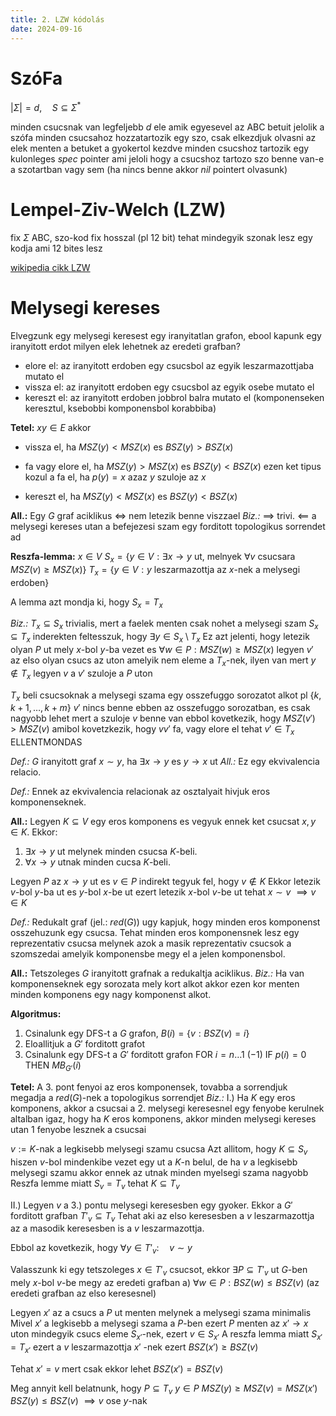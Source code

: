 ```yaml
---
title: 2. LZW kódolás
date: 2024-09-16
---
```


# **SzóFa**
$\lvert \Sigma \rvert = d, \quad S \subseteq \Sigma ^{*}$

minden csucsnak van legfeljebb $d$ ele amik egyesevel az ABC betuit jelolik
a szófa minden csucsahoz hozzatartozik egy szo, csak elkezdjuk olvasni az elek menten a betuket a gyokertol kezdve
minden csucshoz tartozik egy kulonleges *spec* pointer ami jeloli hogy a csucshoz tartozo szo benne van-e a szotartban vagy sem (ha nincs benne akkor *nil* pointert olvasunk)

# **Lempel-Ziv-Welch** (LZW)
fix $\Sigma$ ABC, szo-kod fix hosszal (pl 12 bit)
tehat mindegyik szonak lesz egy kodja ami 12 bites lesz

[wikipedia cikk LZW](https://hu.wikipedia.org/wiki/LZW#K%C3%B3dol%C3%A1s)


# Melysegi kereses
Elvegzunk egy melysegi keresest egy iranyitatlan grafon, ebool kapunk egy iranyitott erdot
milyen elek lehetnek az eredeti grafban?
- elore el: az iranyitott erdoben egy csucsbol az egyik leszarmazottjaba mutato el
- vissza el: az iranyitott erdoben egy csucsbol az egyik osebe mutato el
- kereszt el: az iranyitott erdoben jobbrol balra mutato el (komponenseken keresztul, ksebobbi komponensbol korabbiba)

**Tetel:** $xy \in E$ akkor
- vissza el, ha $MSZ(y) < MSZ(x)$ es $BSZ(y) > BSZ(x)$
- fa vagy elore el, ha $MSZ(y) > MSZ(x)$ es $BSZ(y) < BSZ(x)$
	ezen ket tipus kozul a fa el, ha $p(y) = x$ azaz $y$ szuloje az $x$

- kereszt el, ha $MSZ(y) < MSZ(x)$ es $BSZ(y) < BSZ(x)$

**All.:** Egy $G$ graf aciklikus $\iff$ nem letezik benne viszzael
*Biz.:* $\implies$ trivi.
$\impliedby$ a melysegi kereses utan a befejezesi szam egy forditott topologikus sorrendet ad

**Reszfa-lemma:**
$x \in V$
$S_{x} = \{ y \in V : \exists x \to y \text{ ut, melnyek } \forall v \text{ csucsara } MSZ(v) \geq MSZ(x) \}$
$T_{x} = \{ y \in V : y \text{ leszarmazottja az } x \text{-nek a melysegi erdoben} \}$

A lemma azt mondja ki, hogy $S_{x} = T_{x}$

*Biz.:*
$T_{x} \subseteq S_{x}$ trivialis, mert a faelek menten csak nohet a melysegi szam
$S_{x} \subseteq T_{x}$ inderekten feltesszuk, hogy $\exists y \in S_{x} \setminus T_{x}$
Ez azt jelenti, hogy letezik olyan $P$ ut mely $x$-bol $y$-ba vezet es $\forall w \in P: MSZ(w) \geq MSZ(x)$ 
legyen $v'$ az elso olyan csucs az uton amelyik nem eleme a $T_{x}$-nek, ilyen van mert $y \not\in T_{x}$
legyen $v$ a $v'$ szuloje a $P$ uton

$T_{x}$ beli csucsoknak a melysegi szama egy osszefuggo sorozatot alkot pl $\{ k, k+1, \dots, k+m \}$
$v'$ nincs benne ebben az osszefuggo sorozatban, es csak nagyobb lehet mert a szuloje $v$ benne van
ebbol kovetkezik, hogy $MSZ(v') > MSZ(v)$ amibol kovetzkezik, hogy $vv'$ fa, vagy elore el tehat $v' \in T_{x}$ ELLENTMONDAS

*Def.:* $G$ iranyitott graf $x \sim y$, ha $\exists x \to y$ es $y\to x$ ut
*All.:* Ez egy ekvivalencia relacio.

*Def.:* Ennek az ekvivalencia relacionak az osztalyait hivjuk eros komponenseknek.

**All.:** Legyen $K \subseteq V$ egy eros komponens  es vegyuk ennek ket csucsat $x, y \in K$. Ekkor:
1. $\exists x \to y$ ut melynek minden csucsa $K$-beli.
2. $\forall x \to y$ utnak minden cucsa $K$-beli.

Legyen $P$ az $x\to y$ ut es $v \in P$
indirekt tegyuk fel, hogy $v \not\in K$ 
Ekkor letezik $v$-bol $y$-ba ut es $y$-bol $x$-be ut ezert letezik $x$-bol $v$-be ut tehat $x \sim v$ $\implies v \in K$

*Def.:* Redukalt graf (jel.: $red(G)$) ugy kapjuk, hogy minden eros komponenst osszehuzunk egy csucsa. Tehat minden eros komponensnek lesz egy reprezentativ csucsa melynek azok a masik reprezentativ csucsok a szomszedai amelyik komponensbe megy el a jelen komponensbol.

**All.:** Tetszoleges $G$ iranyitott grafnak a redukaltja aciklikus.
*Biz.:* Ha van komponenseknek egy sorozata mely kort alkot akkor ezen kor menten minden komponens egy nagy komponenst alkot.

**Algoritmus:**
1. Csinalunk egy DFS-t a $G$ grafon, $B(i) = \{ v : BSZ(v) = i \}$
2. Eloallitjuk a $G'$ forditott grafot
3. Csinalunk egy DFS-t a $G'$ forditott grafon
FOR $i = n \dots 1$ ($-1$)
	IF $p(i) = 0$ THEN $MB_{G'}(i)$

**Tetel:** A 3. pont fenyoi az eros komponensek, tovabba a sorrendjuk megadja a $red(G)$-nek a topologikus sorrendjet
*Biz.:*
I.) Ha $K$ egy eros komponens, akkor a csucsai a 2. melysegi keresesnel egy fenyobe kerulnek
altalban igaz, hogy ha $K$ eros komponens, akkor minden melysegi kereses utan 1 fenyobe lesznek a csucsai

$v := K$-nak a legkisebb melysegi szamu csucsa
Azt allitom, hogy $K \subseteq S_{v}$ hiszen $v$-bol mindenkibe vezet egy ut a $K$-n belul, de ha $v$ a legkisebb melysegi szamu akkor ennek az utnak minden myelsegi szama nagyobb
Reszfa lemme miatt $S_{v} = T_{v}$ tehat $K \subseteq T_{v}$ 

II.) Legyen $v$ a 3.) pontu melysegi keresesben egy gyoker.
Ekkor a $G'$ forditott grafban $T'_{v} \subseteq T_{v}$
Tehat aki az elso keresesben a $v$ leszarmazottja az a masodik keresesben is a $v$ leszarmazottja.

Ebbol az kovetkezik, hogy $\forall y \in T'_{v}: \quad v \sim y$

Valasszunk ki egy tetszoleges $x \in T'_{v}$ csucsot, ekkor $\exists P \subseteq T'_{v}$ ut $G$-ben mely $x$-bol $v$-be megy az eredeti grafban
a) $\forall w \in P: BSZ(w) \leq BSZ(v)$ (az eredeti grafban az elso keresesnel)

Legyen $x'$ az a csucs a $P$ ut menten melynek a melysegi szama minimalis
Mivel $x'$ a legkisebb a melysegi szama a $P$-ben ezert $P$ menten az $x' \to x$ uton mindegyik csucs eleme $S_{x'}$-nek, ezert $v \in S_{x'}$
A reszfa lemma miatt $S_{x'} = T_{x'}$ ezert a $v$ leszarmazottja $x'$ -nek ezert $BSZ(x') \geq BSZ(v)$

Tehat $x' = v$ mert csak ekkor lehet $BSZ(x') = BSZ(v)$

Meg annyit kell belatnunk, hogy $P \subseteq T_{v}$ 
$y \in P$
$MSZ(y) \geq MSZ(v) = MSZ(x')$
$BSZ(y) \leq BSZ(v)$
$\implies v$  ose $y$-nak





